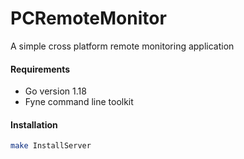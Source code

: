 #  PCRemoteMonitor

A simple cross platform remote monitoring application

#### Requirements

- Go version 1.18
- Fyne command line toolkit

#### Installation

```bash
make InstallServer
```

